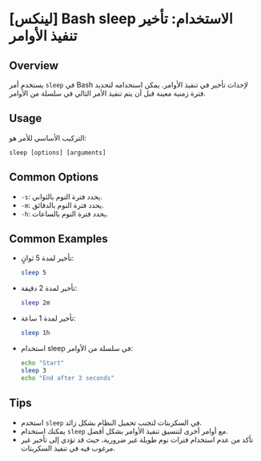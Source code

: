 # [لينكس] Bash sleep الاستخدام: تأخير تنفيذ الأوامر

## Overview
يستخدم أمر `sleep` في Bash لإحداث تأخير في تنفيذ الأوامر. يمكن استخدامه لتحديد فترة زمنية معينة قبل أن يتم تنفيذ الأمر التالي في سلسلة من الأوامر.

## Usage
التركيب الأساسي للأمر هو:
```
sleep [options] [arguments]
```

## Common Options
- `-s`: يحدد فترة النوم بالثواني.
- `-m`: يحدد فترة النوم بالدقائق.
- `-h`: يحدد فترة النوم بالساعات.

## Common Examples
- تأخير لمدة 5 ثوانٍ:
  ```bash
  sleep 5
  ```

- تأخير لمدة 2 دقيقة:
  ```bash
  sleep 2m
  ```

- تأخير لمدة 1 ساعة:
  ```bash
  sleep 1h
  ```

- استخدام sleep في سلسلة من الأوامر:
  ```bash
  echo "Start"
  sleep 3
  echo "End after 3 seconds"
  ```

## Tips
- استخدم `sleep` في السكربتات لتجنب تحميل النظام بشكل زائد.
- يمكنك استخدام `sleep` مع أوامر أخرى لتنسيق تنفيذ الأوامر بشكل أفضل.
- تأكد من عدم استخدام فترات نوم طويلة غير ضرورية، حيث قد تؤدي إلى تأخير غير مرغوب فيه في تنفيذ السكربتات.